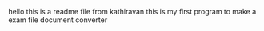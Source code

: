 hello this is a readme file from kathiravan
this is my first program to make a exam file document converter
